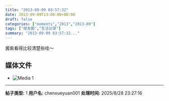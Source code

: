 ```yaml
---
title: "2013-09-09 03:57:32"
date: 2013-09-09T13:00:00+08:00
draft: false
categories: ["moments","2013","2013-09"]
tags: ["朋友圈","生活记录"]
summary: "2013-09-09 03:57:32..."
---
```


酱紫看得比较清楚些哇〜

## 媒体文件

- ![Media 1](/Moments/photos/2013-09-09/201309090357320.jpg)

---

**帖子类型:** 1
**用户名:** chenxueyuan001
**处理时间:** 2025/8/28 23:27:16